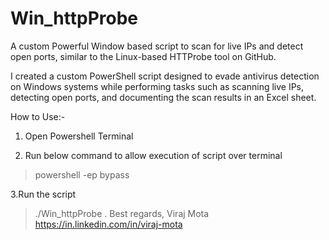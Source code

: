 # Win_httpProbe
A custom Powerful Window based script to scan for live IPs and detect open ports, similar to the Linux-based HTTProbe tool on GitHub.

I created a custom PowerShell script designed to evade antivirus detection on Windows systems while performing tasks such as scanning live IPs, detecting open ports, and documenting the scan results in an Excel sheet.


How to Use:-
1. Open Powershell Terminal

2. Run below command to allow execution of script over terminal
>powershell -ep bypass

3.Run the script
 >./Win_httpProbe
.
Best regards,
Viraj Mota
https://in.linkedin.com/in/viraj-mota
